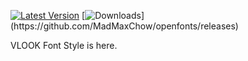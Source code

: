 [![Latest Version](https://img.shields.io/github/v/release/MadMaxChow/openfonts?style=for-the-badge&label=Release&labelColor=04B1CC&color=9A4EE6)](https://github.com/MadMaxChow/openfonts/releases)  [![Downloads](https://img.shields.io/github/downloads/MadMaxChow/openfonts/total?style=for-the-badge&label=Downloads%20(since%20V28.1)&labelColor=04B1CC&color=9A4EE6)](https://github.com/MadMaxChow/openfonts/releases)

VLOOK Font Style is here.
